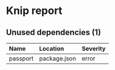 # Knip report

## Unused dependencies (1)

| Name     | Location     | Severity |
| :------- | :----------- | :------- |
| passport | package.json | error    |

